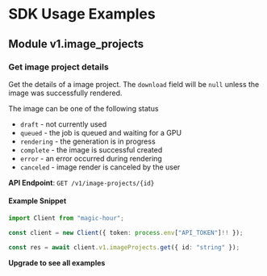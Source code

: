 
# SDK Usage Examples


## Module v1.image_projects
            
### Get image project details
Get the details of a image project. The `download` field will be `null` unless the image was successfully rendered.

The image can be one of the following status
- `draft` - not currently used
- `queued` - the job is queued and waiting for a GPU
- `rendering` - the generation is in progress
- `complete` - the image is successful created
- `error` - an error occurred during rendering
- `canceled` - image render is canceled by the user


**API Endpoint**: `GET /v1/image-projects/{id}`


#### Example Snippet

```typescript
import Client from "magic-hour";

const client = new Client({ token: process.env["API_TOKEN"]!! });

const res = await client.v1.imageProjects.get({ id: "string" });
```

    
**Upgrade to see all examples**

